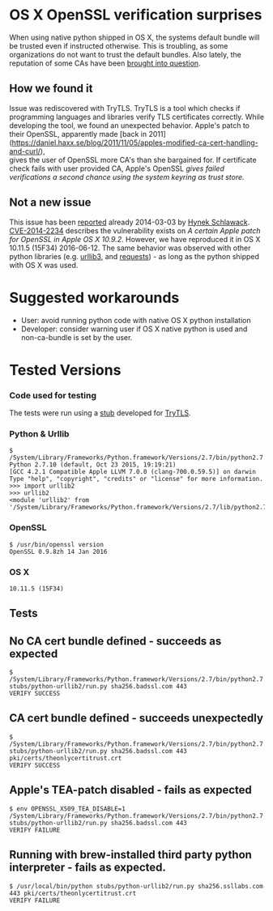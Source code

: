 # OS X OpenSSL verification surprises

When using native python shipped in OS X, the systems default bundle will be
trusted even if instructed otherwise. This is troubling, as some organizations
do not want to trust the default bundles. Also lately, the reputation of some
CAs have been [brought into question](https://news.ycombinator.com/item?id=11781915).

## How we found it

Issue was rediscovered with TryTLS. TryTLS is a tool which checks if programming
languages and libraries verify TLS certificates correctly. While developing the
tool, we found an unexpected behavior. Apple's patch to their OpenSSL, apparently
made [back in 2011] (https://daniel.haxx.se/blog/2011/11/05/apples-modified-ca-cert-handling-and-curl/),  
gives the user of OpenSSL more CA's than she bargained for. If certificate check
fails with  user provided CA, Apple's OpenSSL *gives failed verifications a
second chance using the system keyring as trust store.*

## Not a new issue
This issue has been
[reported](https://hynek.me/articles/apple-openssl-verification-surprises/)
already 2014-03-03 by [Hynek Schlawack](https://hynek.me/).
[CVE-2014-2234](https://web.nvd.nist.gov/view/vuln/detail?vulnId=CVE-2014-2234)
describes the vulnerability exists on *A certain Apple patch for OpenSSL in
Apple OS X 10.9.2*. However, we have reproduced it in OS X 10.11.5 (15F34)
2016-06-12. The same behavior was observed with other python libraries
(e.g. [urllib3](https://pypi.python.org/pypi/urllib3), and
[requests](http://docs.python-requests.org/en/master/)) - as long as the
python shipped with OS X was used.

# Suggested workarounds
 * User: avoid running python code with native OS X python installation
 * Developer: consider warning user if OS X native python is used
    and non-ca-bundle is set by the user.

# Tested Versions

### Code used for testing

The tests were run using a [stub](https://github.com/ouspg/trytls/blob/43660507b45a59e01d7205df5ad98c704c8a555d/stubs/python-urllib2/run.py) developed for [TryTLS](https://github.com/ouspg/trytls/).

### Python & Urllib

```
$ /System/Library/Frameworks/Python.framework/Versions/2.7/bin/python2.7
Python 2.7.10 (default, Oct 23 2015, 19:19:21)
[GCC 4.2.1 Compatible Apple LLVM 7.0.0 (clang-700.0.59.5)] on darwin
Type "help", "copyright", "credits" or "license" for more information.
>>> import urllib2
>>> urllib2
<module 'urllib2' from '/System/Library/Frameworks/Python.framework/Versions/2.7/lib/python2.7/urllib2.pyc'>
```

### OpenSSL

```
$ /usr/bin/openssl version
OpenSSL 0.9.8zh 14 Jan 2016
```

### OS X
```
10.11.5 (15F34)
```

## Tests


## No CA cert bundle defined - succeeds as expected

```
$ /System/Library/Frameworks/Python.framework/Versions/2.7/bin/python2.7 stubs/python-urllib2/run.py sha256.badssl.com 443
VERIFY SUCCESS
```

## CA cert bundle defined - succeeds unexpectedly
```
$ /System/Library/Frameworks/Python.framework/Versions/2.7/bin/python2.7 stubs/python-urllib2/run.py sha256.badssl.com 443 pki/certs/theonlycertitrust.crt
VERIFY SUCCESS
```

## Apple's TEA-patch disabled - fails as expected

```
$ env OPENSSL_X509_TEA_DISABLE=1 /System/Library/Frameworks/Python.framework/Versions/2.7/bin/python2.7 stubs/python-urllib2/run.py sha256.badssl.com 443
VERIFY FAILURE
```
## Running with brew-installed third party python interpreter - fails as expected.

```
$ /usr/local/bin/python stubs/python-urllib2/run.py sha256.ssllabs.com 443 pki/certs/theonlycertitrust.crt
VERIFY FAILURE
```
